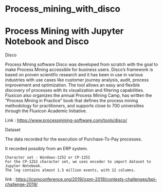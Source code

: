 # Process_mining_with_disco

# Process Mining with Jupyter Notebook and Disco


Disco

Process Mining software Disco was developed from scratch with the goal to make Process Mining accessible for business users. Disco’s framework is based on proven scientific research and it has been in use in various industries with use cases like customer journey analysis, audit, process improvement and optimization. The tool allows an easy and flexible discovery of processes with its visualization and filtering capabilities. Fluxicon also organizes the annual Process Mining Camp, has written the “Process Mining in Practice” book that defines the process mining methodology for practitioners, and supports close to 700 universities through the Fluxicon Academic Initiative.

Link : https://www.processmining-software.com/tools/disco/


Dataset

The data recorded for the execution of Purchase-To-Pay processes.

It recorded possibly from an ERP system.

    Character set - Windows-1252 or CP-1252
    For the CP-1252 character set, we uses encoder to import dataset to Jupyter Notebook.
    The log contains almost 1.5 million events, with 22 columns.

link : https://icpmconference.org/2019/icpm-2019/contests-challenges/bpi-challenge-2019/
